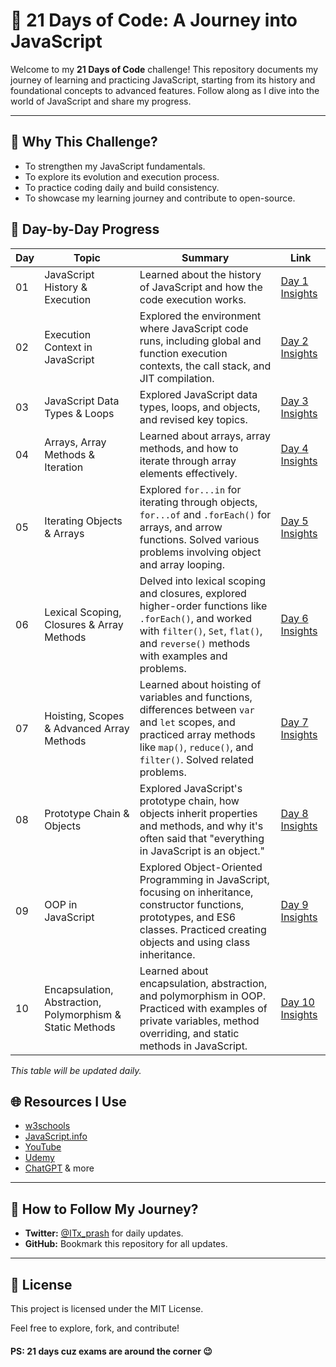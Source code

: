 # 🌟 **21 Days of Code: A Journey into JavaScript**

Welcome to my **21 Days of Code** challenge! This repository documents my journey of learning and practicing JavaScript, starting from its history and foundational concepts to advanced features. Follow along as I dive into the world of JavaScript and share my progress.

---

## 🚀 **Why This Challenge?**

- To strengthen my JavaScript fundamentals.
- To explore its evolution and execution process.
- To practice coding daily and build consistency.
- To showcase my learning journey and contribute to open-source.
## 📅 **Day-by-Day Progress**

| Day | Topic                             | Summary                                                                                                                                                     | Link                        |
| --- | --------------------------------- | ----------------------------------------------------------------------------------------------------------------------------------------------------------- | --------------------------- |
| 01  | JavaScript History & Execution    | Learned about the history of JavaScript and how the code execution works.                                                                                   | [Day 1 Insights](./Day-01/) |
| 02  | Execution Context in JavaScript   | Explored the environment where JavaScript code runs, including global and function execution contexts, the call stack, and JIT compilation.                 | [Day 2 Insights](./Day-02/) |
| 03  | JavaScript Data Types & Loops     | Explored JavaScript data types, loops, and objects, and revised key topics.                                                                                 | [Day 3 Insights](./Day-03/) |
| 04  | Arrays, Array Methods & Iteration | Learned about arrays, array methods, and how to iterate through array elements effectively.                                                                 | [Day 4 Insights](./Day-04/) |
| 05  | Iterating Objects & Arrays        | Explored `for...in` for iterating through objects, `for...of` and `.forEach()` for arrays, and arrow functions. Solved various problems involving object and array looping. | [Day 5 Insights](./Day-05/) |
| 06  | Lexical Scoping, Closures & Array Methods | Delved into lexical scoping and closures, explored higher-order functions like `.forEach()`, and worked with `filter()`, `Set`, `flat()`, and `reverse()` methods with examples and problems. | [Day 6 Insights](./Day-06/) |
| 07  | Hoisting, Scopes & Advanced Array Methods | Learned about hoisting of variables and functions, differences between `var` and `let` scopes, and practiced array methods like `map()`, `reduce()`, and `filter()`. Solved related problems. | [Day 7 Insights](./Day-07/) |
| 08  | Prototype Chain & Objects         | Explored JavaScript's prototype chain, how objects inherit properties and methods, and why it's often said that "everything in JavaScript is an object."   | [Day 8 Insights](./Day-08/) |
| 09  | OOP in JavaScript                 | Explored Object-Oriented Programming in JavaScript, focusing on inheritance, constructor functions, prototypes, and ES6 classes. Practiced creating objects and using class inheritance. | [Day 9 Insights](./Day-09/) |
| 10  | Encapsulation, Abstraction, Polymorphism & Static Methods | Learned about encapsulation, abstraction, and polymorphism in OOP. Practiced with examples of private variables, method overriding, and static methods in JavaScript. | [Day 10 Insights](./Day-10/) |

_This table will be updated daily._


## 🌐 **Resources I Use**

- [w3schools](https://www.w3schools.com/js/)
- [JavaScript.info](https://javascript.info/)
- [YouTube](https://www.youtube.com/)
- [Udemy](https://www.udemy.com/)
- [ChatGPT](https://chatgpt.com/) & more

---

## 🔗 **How to Follow My Journey?**

- **Twitter:** [@ITx_prash](https://twitter.com/ITx_prash) for daily updates.
- **GitHub:** Bookmark this repository for all updates.

---

## 📝 **License**

This project is licensed under the MIT License.

Feel free to explore, fork, and contribute!

#### **PS: 21 days cuz exams are around the corner 😉**
